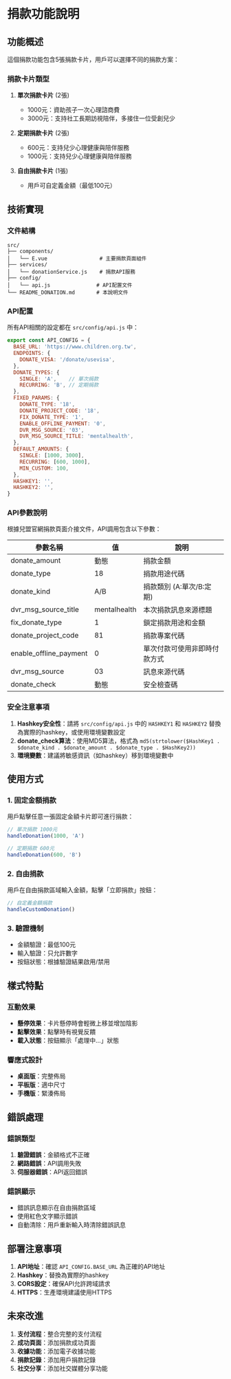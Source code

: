 # 捐款功能說明

## 功能概述

這個捐款功能包含5張捐款卡片，用戶可以選擇不同的捐款方案：

### 捐款卡片類型

1. **單次捐款卡片** (2張)
   - 1000元：資助孩子一次心理諮商費
   - 3000元：支持社工長期訪視陪伴，多接住一位受創兒少

2. **定期捐款卡片** (2張)
   - 600元：支持兒少心理健康與陪伴服務
   - 1000元：支持兒少心理健康與陪伴服務

3. **自由捐款卡片** (1張)
   - 用戶可自定義金額（最低100元）

## 技術實現

### 文件結構

```
src/
├── components/
│   └── E.vue                 # 主要捐款頁面組件
├── services/
│   └── donationService.js    # 捐款API服務
├── config/
│   └── api.js               # API配置文件
└── README_DONATION.md       # 本說明文件
```

### API配置

所有API相關的設定都在 `src/config/api.js` 中：

```javascript
export const API_CONFIG = {
  BASE_URL: 'https://www.children.org.tw',
  ENDPOINTS: {
    DONATE_VISA: '/donate/usevisa',
  },
  DONATE_TYPES: {
    SINGLE: 'A',    // 單次捐款
    RECURRING: 'B', // 定期捐款
  },
  FIXED_PARAMS: {
    DONATE_TYPE: '18',
    DONATE_PROJECT_CODE: '18',
    FIX_DONATE_TYPE: '1',
    ENABLE_OFFLINE_PAYMENT: '0',
    DVR_MSG_SOURCE: '03',
    DVR_MSG_SOURCE_TITLE: 'mentalhealth',
  },
  DEFAULT_AMOUNTS: {
    SINGLE: [1000, 3000],
    RECURRING: [600, 1000],
    MIN_CUSTOM: 100,
  },
  HASHKEY1: '',
  HASHKEY2: '',
}
```

### API參數說明

根據兒盟官網捐款頁面介接文件，API調用包含以下參數：

| 參數名稱 | 值 | 說明 |
|---------|----|------|
| donate_amount | 動態 | 捐款金額 |
| donate_type | 18 | 捐款用途代碼 |
| donate_kind | A/B | 捐款類別 (A:單次/B:定期) |
| dvr_msg_source_title | mentalhealth | 本次捐款訊息來源標題 |
| fix_donate_type | 1 | 鎖定捐款用途和金額 |
| donate_project_code | 81 | 捐款專案代碼 |
| enable_offline_payment | 0 | 單次付款可使用非即時付款方式 |
| dvr_msg_source | 03 | 訊息來源代碼 |
| donate_check | 動態 | 安全檢查碼 |

### 安全注意事項

1. **Hashkey安全性**：請將 `src/config/api.js` 中的 `HASHKEY1` 和 `HASHKEY2` 替換為實際的hashkey，或使用環境變數設定
2. **donate_check算法**：使用MD5算法，格式為 `md5(strtolower($HashKey1 . $donate_kind . $donate_amount . $donate_type . $HashKey2))`
3. **環境變數**：建議將敏感資訊（如hashkey）移到環境變數中

## 使用方式

### 1. 固定金額捐款

用戶點擊任意一張固定金額卡片即可進行捐款：

```javascript
// 單次捐款 1000元
handleDonation(1000, 'A')

// 定期捐款 600元
handleDonation(600, 'B')
```

### 2. 自由捐款

用戶在自由捐款區域輸入金額，點擊「立即捐款」按鈕：

```javascript
// 自定義金額捐款
handleCustomDonation()
```

### 3. 驗證機制

- 金額驗證：最低100元
- 輸入驗證：只允許數字
- 按鈕狀態：根據驗證結果啟用/禁用

## 樣式特點

### 互動效果

- **懸停效果**：卡片懸停時會輕微上移並增加陰影
- **點擊效果**：點擊時有視覺反饋
- **載入狀態**：按鈕顯示「處理中...」狀態

### 響應式設計

- **桌面版**：完整佈局
- **平板版**：適中尺寸
- **手機版**：緊湊佈局

## 錯誤處理

### 錯誤類型

1. **驗證錯誤**：金額格式不正確
2. **網路錯誤**：API調用失敗
3. **伺服器錯誤**：API返回錯誤

### 錯誤顯示

- 錯誤訊息顯示在自由捐款區域
- 使用紅色文字顯示錯誤
- 自動清除：用戶重新輸入時清除錯誤訊息

## 部署注意事項

1. **API地址**：確認 `API_CONFIG.BASE_URL` 為正確的API地址
2. **Hashkey**：替換為實際的hashkey
3. **CORS設定**：確保API允許跨域請求
4. **HTTPS**：生產環境建議使用HTTPS

## 未來改進

1. **支付流程**：整合完整的支付流程
2. **成功頁面**：添加捐款成功頁面
3. **收據功能**：添加電子收據功能
4. **捐款記錄**：添加用戶捐款記錄
5. **社交分享**：添加社交媒體分享功能
